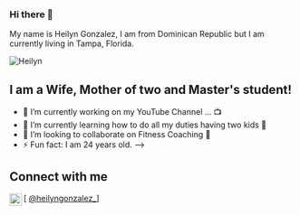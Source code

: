 ### Hi there 👋

My name is Heilyn Gonzalez, I am from Dominican Republic but I am currently living in Tampa, Florida. 

![Heilyn](C:\Users\jgonzalez.CAROUSEL\Downloads\me.png)

## I am a Wife, Mother of two and Master's student!
- 🔭 I’m currently working on my YouTube Channel ... 📺 
- 🌱 I’m currently learning how to do all my duties having two kids 🤣
- 👯 I’m looking to collaborate on Fitness Coaching 💪 
- ⚡ Fun fact: I am 24 years old. 
-->

## Connect with me

[<img align="left" alt="codeSTACKr | Instagram" width="22px" src="https://cdn.jsdelivr.net/npm/simple-icons@v3/icons/instagram.svg" /> [ @heilyngonzalez_](https://www.instagram.com/heilyngonzalez_/)]







